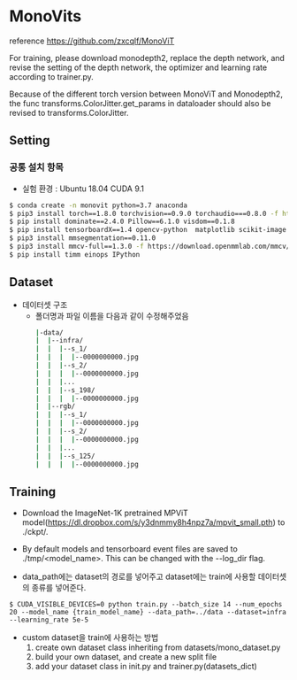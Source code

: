 # MonoVits

reference
https://github.com/zxcqlf/MonoViT

For training, please download monodepth2, replace the depth network, and revise the setting of the depth network, the optimizer and learning rate according to trainer.py.

Because of the different torch version between MonoViT and Monodepth2, the func transforms.ColorJitter.get_params in dataloader should also be revised to transforms.ColorJitter.

## Setting
### 공통 설치 항목
- 실험 환경 : Ubuntu 18.04 CUDA 9.1
  
```bash
$ conda create -n monovit python=3.7 anaconda
$ pip3 install torch==1.8.0 torchvision==0.9.0 torchaudio===0.8.0 -f https://download.pytorch.org/whl/torch_stable.html
$ pip install dominate==2.4.0 Pillow==6.1.0 visdom==0.1.8
$ pip install tensorboardX==1.4 opencv-python  matplotlib scikit-image
$ pip3 install mmsegmentation==0.11.0
$ pip3 install mmcv-full==1.3.0 -f https://download.openmmlab.com/mmcv/dist/cu111/torch1.8.0/index.html
$ pip install timm einops IPython
```

## Dataset
- 데이터셋 구조
  - 폴더명과 파일 이름을 다음과 같이 수정해주었음
    ```bash
    |-data/
    |  |--infra/
    |  |  |--s_1/
    |  |  |  |--0000000000.jpg
    |  |  |--s_2/
    |  |  |  |--0000000000.jpg
    |  |  |...
    |  |  |--s_198/
    |  |  |  |--0000000000.jpg
    |  |--rgb/
    |  |  |--s_1/
    |  |  |  |--0000000000.jpg
    |  |  |--s_2/
    |  |  |  |--0000000000.jpg
    |  |  |...
    |  |  |--s_125/
    |  |  |  |--0000000000.jpg


## Training

- Download the ImageNet-1K pretrained MPViT model(https://dl.dropbox.com/s/y3dnmmy8h4npz7a/mpvit_small.pth) to ./ckpt/.

- By default models and tensorboard event files are saved to ./tmp/<model_name>. This can be changed with the --log_dir flag.

- data_path에는 dataset의 경로를 넣어주고 dataset에는 train에 사용할 데이터셋의 종류를 넣어준다.
```
$ CUDA_VISIBLE_DEVICES=0 python train.py --batch_size 14 --num_epochs 20 --model_name {train_model_name} --data_path=../data --dataset=infra --learning_rate 5e-5
```


- custom dataset을 train에 사용하는 방법
  1. create own dataset class inheriting from datasets/mono_dataset.py
  2. build your own dataset, and create a new split file
  3. add your dataset class in init.py and trainer.py(datasets_dict)

